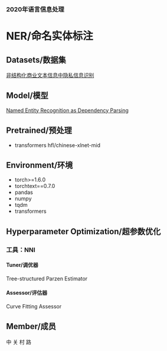 
### 2020年语言信息处理

# NER/命名实体标注

## Datasets/数据集
[非结构化商业文本信息中隐私信息识别](https://www.datafountain.cn/competitions/472/datasets)

## Model/模型
[Named Entity Recognition as Dependency Parsing](https://www.aclweb.org/anthology/2020.acl-main.577/)
## Pretrained/预处理
* transformers hfl/chinese-xlnet-mid

## Environment/环境
* torch>=1.6.0
* torchtext==0.7.0
* pandas
* numpy
* tqdm
* transformers

## Hyperparameter Optimization/超参数优化
### 工具：NNI
#### Tuner/调优器
Tree-structured Parzen Estimator
#### Assessor/评估器
Curve Fitting Assessor 

## Member/成员
中 关 村 路


